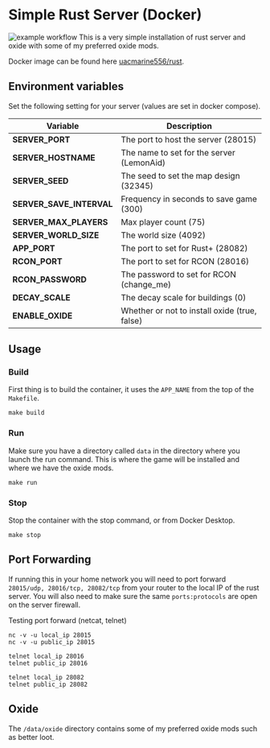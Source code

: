 # Simple Rust Server (Docker)
![example workflow](https://github.com/mvanzanten/docker-rust-server/actions/workflows/build.yml/badge.svg)
This is a very simple installation of rust server and oxide with some of my preferred oxide mods.

Docker image can be found here [uacmarine556/rust](https://hub.docker.com/r/uacmarine556/rust).
## Environment variables
Set the following setting for your server (values are set in docker compose).

| Variable                 | Description                                   |
| ------------------------ | --------------------------------------------- |
| **SERVER_PORT**          | The port to host the server (28015)           |
| **SERVER_HOSTNAME**      | The name to set for the server (LemonAid)     |
| **SERVER_SEED**          | The seed to set the map design (32345)        |
| **SERVER_SAVE_INTERVAL** | Frequency in seconds to save game (300)       |
| **SERVER_MAX_PLAYERS**   | Max player count (75)                         |
| **SERVER_WORLD_SIZE**    | The world size (4092)                         |
| **APP_PORT**             | The port to set for Rust+ (28082)             |
| **RCON_PORT**            | The port to set for RCON (28016)              |
| **RCON_PASSWORD**        | The password to set for RCON (change_me)      |
| **DECAY_SCALE**          | The decay scale for buildings (0)             |
| **ENABLE_OXIDE**         | Whether or not to install oxide (true, false) |

## Usage
### Build
First thing is to build the container, it uses the `APP_NAME` from the top of the `Makefile`.

```make build``` 

### Run
Make sure you have a directory called `data` in the directory where you launch the run command. This is where the game will be installed and where we have the oxide mods.

```make run```

### Stop
Stop the container with the stop command, or from Docker Desktop.

```make stop```

## Port Forwarding
If running this in your home network you will need to port forward `28015/udp, 28016/tcp, 28082/tcp` from your router to the local IP of the rust server. You will also need to make sure the same `ports:protocols` are open on the server firewall.

Testing port forward (netcat, telnet)
```
nc -v -u local_ip 28015
nc -v -u public_ip 28015

telnet local_ip 28016
telnet public_ip 28016

telnet local_ip 28082
telnet public_ip 28082
```

## Oxide
The `/data/oxide` directory contains some of my preferred oxide mods such as better loot.
